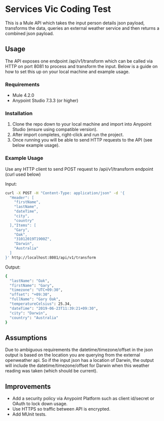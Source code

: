 # Services Vic Coding Test

This is a Mule API which takes the input person details json payload, transforms the data, queries an external weather service and then returns a combined json payload.

## Usage

The API exposes one endpoint /api/v1/transform which can be called via HTTP on port 8081 to process and transform the input. Below is a guide on how to set this up on your local machine and example usage.

### Requirements

* Mule 4.2.0
* Anypoint Studio 7.3.3 (or higher)

### Installation

1. Clone the repo down to your local machine and import into Anypoint Studio (ensure using compatible version). 
2. After import completes, right-click and run the project. 
3. Once running you will be able to send HTTP requests to the API (see below example usage).

### Example Usage

Use any HTTP client to send POST request to /api/v1/transform endpoint (curl used below)

Input:
```sh
curl -X POST -H "Content-Type: application/json" -d '{
  "Header": [
    "firstName",
    "lastName",
    "dateTime",
    "city",
    "country"
  ],"Items": [
    "Gary",
    "Oak",
    "31012019T1900Z",
    "Darwin",
    "Australia"
  ]
}' http://localhost:8081/api/v1/transform
```

Output:
```sh
{
  "lastName": "Oak",
  "firstName": "Gary",
  "timezone": "UTC+09:30",
  "offset": "+09:30",
  "fullName": "Gary Oak",
  "temperatureCelsius": 25.34,
  "dateTime": "2019-06-23T11:39:21+09:30",
  "city": "Darwin",
  "country": "Australia"
}
```

## Assumptions

Due to ambiguous requirements the datetime/timezone/offset in the json output is based on the location you are querying from the external openweather api. So if the input json has a location of Darwin, the output will include the datetime/timezone/offset for Darwin when this weather reading was taken (which should be current).

## Improvements

* Add a security policy via Anypoint Platform such as client id/secret or OAuth to lock down usage.
* Use HTTPS so traffic between API is encrypted.
* Add MUnit tests.